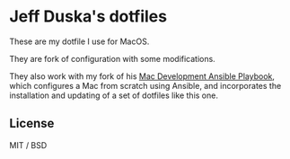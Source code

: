 # Jeff Duska's dotfiles

These are my dotfile I use for MacOS. 

They are fork of configuration with some modifications. 

They also work with my fork of his [Mac Development Ansible Playbook](https://github.com/geerlingguy/mac-dev-playbook), which configures a Mac from scratch using Ansible, and incorporates the installation and updating of a set of dotfiles like this one.

## License

MIT / BSD
